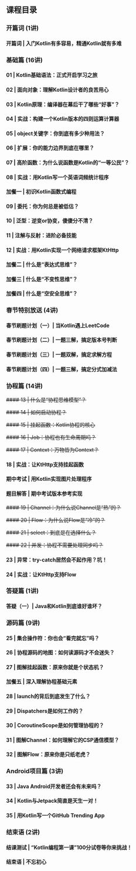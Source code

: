 ## 课程目录

### 开篇词 (1讲)

#### 开篇词 | 入门Kotlin有多容易，精通Kotlin就有多难

### 基础篇 (16讲)

#### 01 | Kotlin基础语法：正式开启学习之旅
#### 02 | 面向对象：理解Kotlin设计者的良苦用心
#### 03 | Kotlin原理：编译器在幕后干了哪些“好事”？
#### 04 | 实战：构建一个Kotlin版本的四则运算计算器
#### 05 | object关键字：你到底有多少种用法？
#### 06 | 扩展：你的能力边界到底在哪里？
#### 07 | 高阶函数：为什么说函数是Kotlin的“一等公民”？
#### 08 | 实战：用Kotlin写一个英语词频统计程序
#### 加餐一 | 初识Kotlin函数式编程
#### 09 | 委托：你为何总是被低估？
#### 10 | 泛型：逆变or协变，傻傻分不清？
#### 11 | 注解与反射：进阶必备技能
#### 12 | 实战：用Kotlin实现一个网络请求框架KtHttp
#### 加餐二 | 什么是“表达式思维”？
#### 加餐三 | 什么是“不变性思维”？
#### 加餐四 | 什么是“空安全思维”？

### 春节特别放送 (4讲)
#### 春节刷题计划（一）| 当Kotlin遇上LeetCode
#### 春节刷题计划（二）| 一题三解，搞定版本号判断
#### 春节刷题计划（三）| 一题双解，搞定求解方程
#### 春节刷题计划（四）| 一题三解，搞定分式加减法

### 协程篇 (14讲)
~~#### 13 | 什么是“协程思维模型”？~~

~~#### 14 | 如何启动协程？~~

~~#### 15 | 挂起函数：Kotlin协程的核心~~

~~#### 16 | Job：协程也有生命周期吗？~~

~~#### 17 | Context：万物皆为Context？~~

#### 18 | 实战：让KtHttp支持挂起函数
#### 期中考试 | 用Kotlin实现图片处理程序
#### 题目解答 | 期中考试版本参考实现

~~#### 19 | Channel：为什么说Channel是“热”的？~~

~~#### 20 | Flow：为什么说Flow是“冷”的？~~

~~#### 21 | select：到底是在选择什么？~~

~~#### 22 | 并发：协程不需要处理同步吗？~~

#### 23 | 异常：try-catch居然会不起作用？坑！
#### 24 | 实战：让KtHttp支持Flow

### 答疑篇 (1讲)
#### 答疑（一）| Java和Kotlin到底谁好谁坏？

### 源码篇 (9讲)
#### 25 | 集合操作符：你也会“看完就忘”吗？
#### 26 | 协程源码的地图：如何读源码才不会迷失？
#### 27 | 图解挂起函数：原来你就是个状态机？
#### 加餐五 | 深入理解协程基础元素
#### 28 | launch的背后到底发生了什么？
#### 29 | Dispatchers是如何工作的？
#### 30 | CoroutineScope是如何管理协程的？
#### 31 | 图解Channel：如何理解它的CSP通信模型？
#### 32 | 图解Flow：原来你是只纸老虎？

### Android项目篇 (3讲)
#### 33 | Java Android开发者还会有未来吗？
#### 34 | Kotlin与Jetpack简直是天生一对！
#### 35 | 用Kotlin写一个GitHub Trending App

### 结束语 (2讲)
#### 结课测试 | “Kotlin编程第一课”100分试卷等你来挑战！
#### 结束语 | 不忘初心